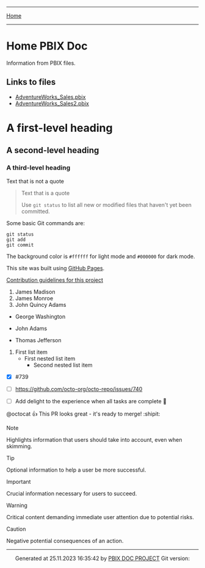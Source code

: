 ----

 [Home](home.md) 
 
----
# Home PBIX Doc

Information from PBIX files.

## Links to files
- [AdventureWorks_Sales.pbix](./AdventureWorks_Sales.pbix/index.md)
- [AdventureWorks_Sales2.pbix](./AdventureWorks_Sales2.pbix/index.md)


# A first-level heading
## A second-level heading
### A third-level heading

Text that is not a quote

> Text that is a quote
>
> Use `git status` to list all new or modified files that haven't yet been committed.
> 


Some basic Git commands are:
```
git status
git add
git commit
```

The background color is `#ffffff` for light mode and `#000000` for dark mode.

This site was built using [GitHub Pages](https://pages.github.com/).

[Contribution guidelines for this project](docs/CONTRIBUTING.md)


1. James Madison
1. James Monroe
1. John Quincy Adams


- George Washington
* John Adams
+ Thomas Jefferson

1. First list item
   - First nested list item
     - Second nested list item

- [x] #739
- [ ] https://github.com/octo-org/octo-repo/issues/740
- [ ] Add delight to the experience when all tasks are complete :tada:


@octocat :+1: This PR looks great - it's ready to merge! :shipit:


> [!NOTE]
> Highlights information that users should take into account, even when skimming.

> [!TIP]
> Optional information to help a user be more successful.

> [!IMPORTANT]
> Crucial information necessary for users to succeed.

> [!WARNING]
> Critical content demanding immediate user attention due to potential risks.

> [!CAUTION]
> Negative potential consequences of an action.



----
<p style="text-align:center"> Generated at 25.11.2023 16:35:42 by <a href='https://github.com/dop12/pbix_doc'>PBIX DOC PROJECT</a> Git version: </p>


